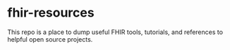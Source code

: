 # fhir-resources
This repo is a place to dump useful FHIR tools, tutorials, and references to helpful open source projects.
